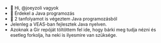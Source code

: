 - 👋 Hi, @joeyzoli vagyok
- 👀 Érdekel a Java programozás
- 🌱 2 tanfolyamot is végeztem Java programozásból
- Jelenleg a VEAS-ban fejlesztek Java nyelven.
- Azoknak a Gir repóját töltöttem fel ide, hogy bárki meg tudja nézni és esetleg forkolja, ha neki is ilyesmire van szüksége.

<!---
joeyzoli/joeyzoli is a ✨ special ✨ repository because its `README.md` (this file) appears on your GitHub profile.
You can click the Preview link to take a look at your changes.
--->
